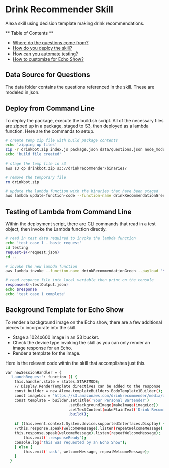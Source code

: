 # Drink Recommender Skill

Alexa skill using decision template making drink recommendations.

** Table of Contents **

- [Where do the questions come from?](#data-source-for-questions)
- [How do you deploy the skill?](#deploy-from-command-line)
- [How can you automate testing?](#testing-of-lambda-from-command-line)
- [How to customize for Echo Show?](#background-template-for-echo-show)

## Data Source for Questions

The data folder contains the questions referenced in the skill. These are modeled in json.

## Deploy from Command Line

To deploy the package, execute the build.sh script.
All of the necessary files are zipped up in a package, staged to S3, then deployed as a lambda function. Here are the commands to setup.

```sh
# create temp zip file with build package contents
echo 'zipping up files'
zip -r drinkbot.zip index.js package.json data/questions.json node_modules/ > temp.log
echo 'build file created'

# stage the temp file in s3
aws s3 cp drinkbot.zip s3://drinkrecommender/binaries/

# remove the temporary file
rm drinkbot.zip

# update the lambda function with the binaries that have been staged
aws lambda update-function-code --function-name drinkRecommendationGreen --s3-bucket drinkrecommender --s3-key binaries/drinkbot.zip
```

## Testing of Lambda from Command Line

Within the deployment script, there are CLI commands that read in a test object, then invoke the Lambda function directly.

```sh
# read in test data required to invoke the lambda function
echo 'test case 1 - basic request'
cd testing
request=$(<request.json)
cd ..

# invoke the new lambda function
aws lambda invoke --function-name drinkRecommendationGreen --payload "$request" testOutput.json

# read response file into local variable then print on the console
response=$(<testOutput.json)
echo $response
echo 'test case 1 complete'
```

## Background Template for Echo Show

To render a background image on the Echo show, there are a few additional pieces to incorporate into the skill.

* Stage a 1024x600 image in an S3 bucket.
* Check the device type invoking the skill as you can only render an image response for an Echo.
* Render a template for the image.

Here is the relevant code within the skill that accomplishes just this.

```sh
var newSessionHandler = {
  'LaunchRequest': function () {
    this.handler.state = states.STARTMODE;
    // Display.RenderTemplate directives can be added to the response
    const builder = new Alexa.templateBuilders.BodyTemplate1Builder();
    const imageLoc = 'https://s3.amazonaws.com/drinkrecommender/media/drinkBackground.png';
    const template = builder.setTitle('Your Personal Bartender')
							.setBackgroundImage(makeImage(imageLoc))
							.setTextContent(makePlainText('Drink Recommender'))
							.build();

    if (this.event.context.System.device.supportedInterfaces.Display) {
	//this.response.speak(welcomeMessage).listen(repeatWelcomeMessage).renderTemplate(template);
	this.response.speak(welcomeMessage).listen(repeatWelcomeMessage);
        this.emit(':responseReady');
	console.log("this was requested by an Echo Show");
    } else {
    	this.emit(':ask', welcomeMessage, repeatWelcomeMessage);
    }
  }
```
